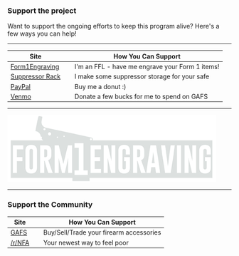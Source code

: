 ### Support the project

Want to support the ongoing efforts to keep this program alive? Here's a few ways you can help!

----

| Site |   | How You Can Support |
| ------ | ------ | ------ |
| [Form1Engraving](https://Form1Engraving.com) |   | I'm an FFL - have me engrave your Form 1 items! |
| [Suppressor Rack](https://www.etsy.com/listing/1543341366/silncr-the-modular-suppressor-storage) |   | I make some suppressor storage for your safe |
| [PayPal](https://paypal.me/RobbStumpf) |   | Buy me a donut :) |
| [Venmo](https://venmo.com/RobbStumpf) |   | Donate a few bucks for me to spend on GAFS |

----

[![Form1Engraving Logo](/static/f1e.png "Form1Engraving Logo")](https://form1engraving.com)

----

### Support the Community

| Site |   | How You Can Support |
| ------ | ------ | ------ |
| [GAFS](https://reddit.com/r/gunaccessoriesforsale) |   | Buy/Sell/Trade your firearm accessories |
| [/r/NFA](https://reddit.com/r/NFA) |   | Your newest way to feel poor |